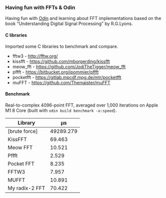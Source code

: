 ### Having fun with FFTs & Odin

Having fun with [Odin](https://odin-lang.org/) and learning about FFT implementations based on the book “Understanding Digital Signal Processing” by R.G.Lyons.



#### C libraries

Imported some C libraries to benchmark and compare.


* fftw3 - http://fftw.org/
* kissfft - https://github.com/mborgerding/kissfft
* meow_fft - https://github.com/JodiTheTigger/meow_fft
* pffft - https://bitbucket.org/jpommier/pffft
* pocketfft - https://gitlab.mpcdf.mpg.de/mtr/pocketfft
* muFFT - https://github.com/Themaister/muFFT


#### Benchmark

Real-to-complex 4096-point FFT, averaged over 1,000 iterations on Apple M1 8 Core (built with `odin build benchmark -o:speed`).

| Library        | µs        |
| ---------------|---------- |
| [brute force]  | 49289.279 |
| KissFFT        | 69.463    |
| Meow FFT       | 10.521    |
| Pffft          | 2.529     |
| Pocket FFT     | 8.235     |
| FFTW3          | 7.957     |
| MUFFT          | 10.891    |
| My radix-2 FFT | 70.422    |
